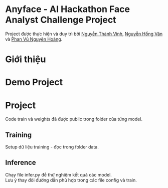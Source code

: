 # Anyface - AI Hackathon Face Analyst Challenge Project 
Project được thực hiện và duy trì bởi [Nguyễn Thành Vinh](https://github.com/VinhASOKEN), [Nguyễn Hồng Vân]() và [Phan Vũ Nguyên Hoàng](https://github.com/t1tc01).

# Giới thiệu 

# Demo Project


# Project
 Code train và weights đã được public trong folder của từng model. <br>
  ## Training 
  Setup dữ liệu training - đọc trong folder data. <br>
   
  ## Inference
  Chạy file infer.py để thử nghiệm kết quả các model.<br>
  Lưu ý thay đỏi đường dẫn phù hợp trong các file config và train.<br>

  

